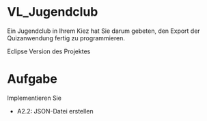 # VL_Jugendclub
Ein Jugendclub in Ihrem Kiez hat Sie darum gebeten, den Export der Quizanwendung fertig zu programmieren. 

Eclipse Version des Projektes

# Aufgabe
Implementieren Sie
* A2.2: JSON-Datei erstellen
